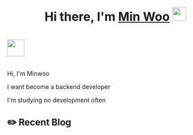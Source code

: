 <h1 align="center">Hi there, I'm <a href="https://velog.io/@minu1117" target="_blank">Min Woo</a> <img
src="https://https://github.com/blackcater/blackcater/raw/main/images/Hi.gif" height="32" /></h1>


<br/>
<a href="https://velog.io/@minu1117" alt="Minwoo's blog" target="_blank">
  <img src="https://github.com/blackcater/blackcater/raw/main/images/social-blog.svg" height="40" />
</a>


<br />
<br />

Hi, I'm Minwoo

I want become a backend developer

I'm studying on development often


## ✏️ Recent Blog


